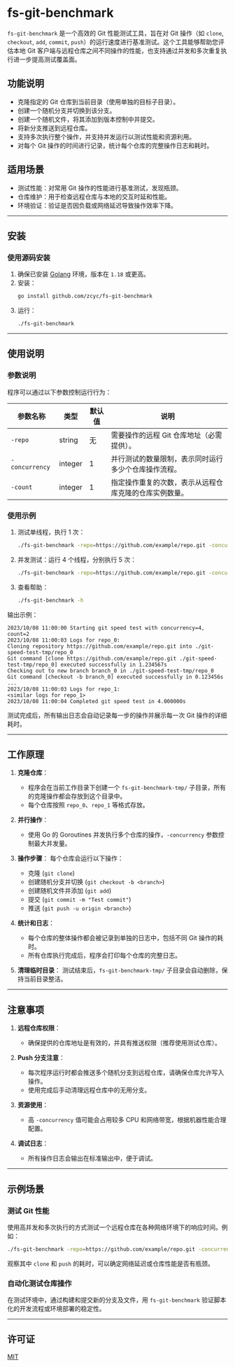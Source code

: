 # fs-git-benchmark

`fs-git-benchmark` 是一个高效的 Git 性能测试工具，旨在对 Git 操作（如 `clone`, `checkout`, `add`, `commit`, `push`）的运行速度进行基准测试。这个工具能够帮助您评估本地 Git 客户端与远程仓库之间不同操作的性能，也支持通过并发和多次重复执行进一步提高测试覆盖面。

## 功能说明

- 克隆指定的 Git 仓库到当前目录（使用单独的目标子目录）。
- 创建一个随机分支并切换到该分支。
- 创建一个随机文件，将其添加到版本控制中并提交。
- 将新分支推送到远程仓库。
- 支持多次执行整个操作，并支持并发运行以测试性能和资源利用。
- 对每个 Git 操作的时间进行记录，统计每个仓库的完整操作日志和耗时。

## 适用场景

- 测试性能：对常用 Git 操作的性能进行基准测试，发现瓶颈。
- 仓库维护：用于检查远程仓库与本地的交互时延和性能。
- 环境验证：验证是否因负载或网络延迟导致操作效率下降。

---

## 安装

### 使用源码安装

1. 确保已安装 [Golang](https://golang.org/dl/) 环境，版本在 `1.18` 或更高。
2. 安装：
   ```bash
   go install github.com/zcyc/fs-git-benchmark
   ```
3. 运行：
   ```bash
   ./fs-git-benchmark
   ```
---

## 使用说明

### 参数说明

程序可以通过以下参数控制运行行为：

| 参数名称      | 类型    | 默认值 | 说明                                                      |
| ------------- | ------- | ------ | --------------------------------------------------------- |
| `-repo`       | string  | 无     | 需要操作的远程 Git 仓库地址（必需提供）。                 |
| `-concurrency`| integer | 1      | 并行测试的数量限制，表示同时运行多少个仓库操作流程。        |
| `-count`      | integer | 1      | 指定操作重复的次数，表示从远程仓库克隆的仓库实例数量。      |

### 使用示例

1. 测试单线程，执行 1 次：
   ```bash
   ./fs-git-benchmark -repo=https://github.com/example/repo.git -concurrency=1 -count=1
   ```

2. 并发测试：运行 4 个线程，分别执行 5 次：
   ```bash
   ./fs-git-benchmark -repo=https://github.com/example/repo.git -concurrency=4 -count=5
   ```

3. 查看帮助：
   ```bash
   ./fs-git-benchmark -h
   ```

输出示例：
```plaintext
2023/10/08 11:00:00 Starting git speed test with concurrency=4, count=2
2023/10/08 11:00:03 Logs for repo_0:
Cloning repository https://github.com/example/repo.git into ./git-speed-test-tmp/repo_0
Git command [clone https://github.com/example/repo.git ./git-speed-test-tmp/repo_0] executed successfully in 1.234567s
Checking out to new branch branch_0 in ./git-speed-test-tmp/repo_0
Git command [checkout -b branch_0] executed successfully in 0.123456s
...
2023/10/08 11:00:03 Logs for repo_1:
<similar logs for repo_1>
2023/10/08 11:00:04 Completed git speed test in 4.000000s
```

测试完成后，所有输出日志会自动记录每一步的操作并展示每一次 Git 操作的详细耗时。

---

## 工作原理

1. **克隆仓库**：
    - 程序会在当前工作目录下创建一个 `fs-git-benchmark-tmp/` 子目录，所有的克隆操作都会存放到这个目录中。
    - 每个仓库按照 `repo_0`、`repo_1` 等格式存放。

2. **并行操作**：
    - 使用 Go 的 Goroutines 并发执行多个仓库的操作，`-concurrency` 参数控制最大并发量。

3. **操作步骤**：
   每个仓库会运行以下操作：
    - 克隆 (`git clone`)
    - 创建随机分支并切换 (`git checkout -b <branch>`)
    - 创建随机文件并添加 (`git add`)
    - 提交 (`git commit -m "Test commit"`)
    - 推送 (`git push -u origin <branch>`)

4. **统计和日志**：
    - 每个仓库的整体操作都会被记录到单独的日志中，包括不同 Git 操作的耗时。
    - 所有仓库执行完成后，程序会打印每个仓库的完整日志。

5. **清理临时目录**：
   测试结束后，`fs-git-benchmark-tmp/` 子目录会自动删除，保持当前目录整洁。

---

## 注意事项

1. **远程仓库权限**：
    - 确保提供的仓库地址是有效的，并具有推送权限（推荐使用测试仓库）。

2. **Push 分支注意**：
    - 每次程序运行时都会推送多个随机分支到远程仓库，请确保仓库允许写入操作。
    - 使用完成后手动清理远程仓库中的无用分支。

3. **资源使用**：
    - 高 `-concurrency` 值可能会占用较多 CPU 和网络带宽，根据机器性能合理配置。

4. **调试日志**：
    - 所有操作日志会输出在标准输出中，便于调试。

---

## 示例场景

### 测试 Git 性能

使用高并发和多次执行的方式测试一个远程仓库在各种网络环境下的响应时间。例如：

```bash
./fs-git-benchmark -repo=https://github.com/example/repo.git -concurrency=10 -count=20
```

观察其中 `clone` 和 `push` 的耗时，可以确定网络延迟或仓库性能是否有瓶颈。

### 自动化测试仓库操作

在测试环境中，通过构建和提交新的分支及文件，用 `fs-git-benchmark` 验证脚本化的开发流程或环境部署的稳定性。

---

## 许可证

[MIT](./LICENSE)
